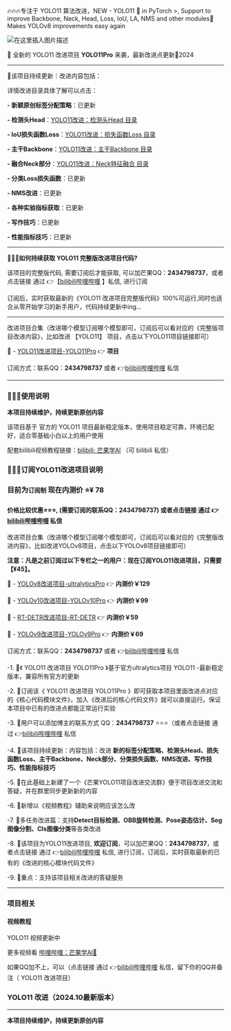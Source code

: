 🔥🔥🔥专注于 YOLO11 算法改进，NEW - YOLO11 🚀 in PyTorch >, Support to improve Backbone, Neck, Head, Loss, IoU, LA, NMS and other modules🚀 Makes YOLOv8 improvements easy again

![在这里插入图片描述](https://i-blog.csdnimg.cn/direct/8aebb0cadbe5452090a8c6d65c4633fa.png)

🌟 全新的 YOLO11 改进项目 **YOLO11Pro** 来袭，最新改进点更新🚀2024

------

🚀该项目持续更新｜改进内容包括： 

详情改进目录具体了解可以点击：

**- 新颖原创标签分配策略**：已更新

**- 检测头Head**：[YOLO11改进：检测头Head 目录](https://www.yuque.com/mangguoai-oaad7/yolo11/dso7260kwvu0ireg)

**- IoU损失函数Loss**：[YOLO11改进：损失函数Loss 目录](https://www.yuque.com/mangguoai-oaad7/yolo11/gexdu9arosa54fy6)

**- 主干Backbone**：[YOLO11改进：主干Backbone 目录](https://www.yuque.com/mangguoai-oaad7/yolo11/beotmvd08hgpgye4)

**- 融合Neck部分**：[YOLO11改进：Neck特征融合 目录](https://www.yuque.com/mangguoai-oaad7/yolo11/hr4vvoz7p9ii86kw)

**- 分类Loss损失函数**：已更新

**- NMS改进**：已更新

**- 各种实验指标获取**：已更新

**- 写作技巧**：已更新

**- 性能指标技巧**：已更新


-------

🍉🍉🍉**如何持续获取 YOLO11 完整版改进项目代码?**  

该项目的完整版代码, 需要订阅后才能获取, 可以加芒果QQ：**2434798737**，或者点击链接 通过 👉【[bilibili哔哩哔哩](https://space.bilibili.com/1532780812) 】私信, 进行订阅  

订阅后，实时获取最新的《YOLO11 改进项目完整版代码》100%可运行,同时也适合从零开始学习的新手用户，代码持续更新中ing...

----------
改进项目合集（改进哪个模型订阅哪个模型即可，订阅后可以看对应的《完整版项目改进内容》，比如改进 【YOLO11】 项目，点击以下YOLO11项目链接即可）

🍉 - [YOLO11改进项目-YOLO11Pro](https://github.com/iscyy/YOLO11)  👉 **项目**

订阅方式：联系QQ：**2434798737** 或者 👉[bilibili哔哩哔哩](https://space.bilibili.com/1532780812)  私信

---

### 🚀🚀🚀使用说明

**本项目持续维护，持续更新原创内容**

该项目基于 官方的 YOLO11 项目最新稳定版本，使用项目稳定可靠，环境已配好，适合零基础小白以上的用户使用

配套bilibili视频教程链接：[bilibili: 芒果学AI](https://space.bilibili.com/1532780812) （可 bilibili 私信）

### 🚀🚀🚀订阅YOLO11改进项目说明

### 目前为`订阅制`  现在内测价 ⭐¥ 78 
#### 价格比较优惠⭐⭐⭐, (需要订阅的联系QQ：**2434798737**) 或者点击链接 通过 👉[bilibili哔哩哔哩](https://space.bilibili.com/1532780812) 私信

改进项目合集（改进哪个模型订阅哪个模型即可，订阅后可以看对应的《完整版改进内容》，比如改进YOLOv8项目，点击以下YOLOv8项目链接即可）

**注意：凡是之前订阅过以下专栏之一的用户：现在订阅YOLO11改进项目，只需要【¥45】。**

🍉 - [YOLOv8改进项目-ultralyticsPro](https://github.com/iscyy/ultralyticsPro)  👉 **内测价￥129**

🍈 - [YOLOv10改进项目-YOLOv10Pro](https://github.com/iscyy/YOLOv10Pro)  👉 **内测价￥99**

🍌 - [RT-DETR改进项目-RT-DETR](https://github.com/iscyy/RTDETR)  👉 **内测价￥59**

🍇 - [YOLOv9改进项目-YOLOv9Pro](https://github.com/iscyy/yolov9Pro)  👉 **内测价￥69**


订阅方式：联系QQ：**2434798737** 或者 👉[bilibili哔哩哔哩](https://space.bilibili.com/1532780812)  私信

-1.  🍈《 YOLO11 改进项目 YOLO11Pro 》基于官方ultralytics项目 YOLO11 -最新稳定版本，兼容所有官方的更新
 
-2.  🍉订阅该《 YOLO11 改进项目 YOLO11Pro 》即可获取本项目里面改进点对应的《核心代码模块文件》，加入《改进后的核心代码文件》就可以直接运行。保证本项目中已有的改进点都能正常运行实验 

-3.  🏅️用户可以添加博主的联系方式 QQ：**2434798737** ⭐⭐⭐（或者点击链接 通过 👉[bilibili哔哩哔哩](https://space.bilibili.com/1532780812) 私信 


-4.  🚀该项目持续更新：内容包括：改进 **新的标签分配策略、检测头Head、损失函数Loss、主干Backbone、Neck部分、分类损失函数、NMS改进、写作技巧、性能指标技巧** 


-5.  🍌在此基础上新建了一个《芒果YOLO11项目改进交流群》便于项目改进交流和答疑，并在群里同步更新新的内容

-6.  🌰新增以《视频教程》辅助来说明应该怎么改 


-7.  🌟多任务改进篇：支持**Detect目标检测、OBB旋转检测、Pose姿态估计、Seg图像分割、Cls图像分类**等各类改进 


-8.  🎈该项目为YOLO11改进项目, **欢迎订阅**，可以加芒果QQ：**2434798737**，或者点击链接 通过 👉[bilibili哔哩哔哩](https://space.bilibili.com/1532780812) 私信, 进行订阅，订阅后，实时获取最新的已有的《改进的核心模块代码文件》 

-9.  🍊重点：支持该项目相关改进的答疑服务

---

### 项目相关
#### 视频教程

YOLO11 视频更新中

更多视频看 [哔哩哔哩：芒果学AI🎈](https://space.bilibili.com/1532780812)


如果QQ加不上，可以（点击链接 通过 👉[bilibili哔哩哔哩](https://space.bilibili.com/1532780812) 私信，留下你的QQ并备注（ YOLO11 改进项目）

### YOLO11 改进（2024.10最新版本）

---
**本项目持续维护，持续更新原创内容**
